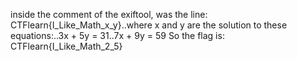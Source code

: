inside the comment of the exiftool, was the line: 
CTFlearn{I_Like_Math_x_y}..where x and y are the solution to these equations:..3x + 5y = 31..7x + 9y = 59
So the flag is: CTFlearn{I_Like_Math_2_5}
